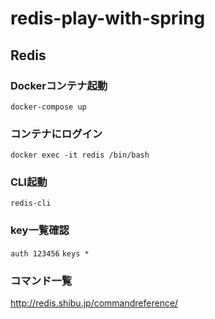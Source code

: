 # redis-play-with-spring
## Redis
### Dockerコンテナ起動
`docker-compose up`
### コンテナにログイン
`docker exec -it redis /bin/bash`
### CLI起動
`redis-cli`
### key一覧確認
`auth 123456`
`keys *`
### コマンド一覧
http://redis.shibu.jp/commandreference/